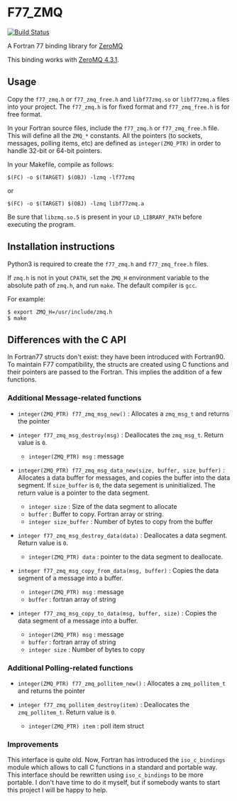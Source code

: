 # F77\_ZMQ

[![Build Status](https://travis-ci.org/scemama/f77_zmq.svg?branch=master)](https://travis-ci.org/scemama/f77_zmq)

A Fortran 77 binding library for [ZeroMQ](http://zeromq.org)

This binding works with [ZeroMQ 4.3.1](https://github.com/zeromq/zeromq4-3).

## Usage

Copy the `f77_zmq.h` or `f77_zmq_free.h` and `libf77zmq.so` or `libf77zmq.a` files into
your project. The `f77_zmq.h` is for fixed format and `f77_zmq_free.h` is for free format.

In your Fortran source files, include the `f77_zmq.h` or `f77_zmq_free.h` file.
This will define all the `ZMQ_*` constants.
All the pointers (to sockets, messages, polling items, etc) are defined as `integer(ZMQ_PTR)`
in order to handle 32-bit or 64-bit pointers.

In your Makefile, compile as follows:

```
$(FC) -o $(TARGET) $(OBJ) -lzmq -lf77zmq 
```

or

```
$(FC) -o $(TARGET) $(OBJ) -lzmq libf77zmq.a
```

Be sure that `libzmq.so.5` is present in your `LD_LIBRARY_PATH` before executing the program.



## Installation instructions


Python3 is required to create the `f77_zmq.h` and `f77_zmq_free.h` files.

If `zmq.h` is not in yout `CPATH`, set the `ZMQ_H` environment variable to the absolute path
of `zmq.h`, and run `make`.
The default compiler is `gcc`.

For example:

```
$ export ZMQ_H=/usr/include/zmq.h
$ make
```


## Differences with the C API

In Fortran77 structs don't exist: they have been introduced with Fortran90.
To maintain F77 compatibility, the structs are created using C functions
and their pointers are passed to the Fortran. This implies the addition
of a few functions.

### Additional Message-related functions

* `integer(ZMQ_PTR) f77_zmq_msg_new()` : Allocates a `zmq_msg_t` and returns the pointer

* `integer f77_zmq_msg_destroy(msg)` : Deallocates the `zmq_msg_t`. Return value is `0`.

  + `integer(ZMQ_PTR) msg` : message 

* `integer(ZMQ_PTR) f77_zmq_msg_data_new(size, buffer, size_buffer)` : Allocates a data
  buffer for messages, and copies the buffer into the data segment. If `size_buffer` is `0`,
  the data segement is uninitialized. The return value is a pointer to the data segment.

  + `integer size` : Size of the data segment to allocate
  + `buffer` : Buffer to copy. Fortran array or string.
  + `integer size_buffer` : Number of bytes to copy from the buffer

* `integer f77_zmq_msg_destroy_data(data)` : Deallocates a data segment. Return value is `0`.

  + `integer(ZMQ_PTR) data` : pointer to the data segment to deallocate.

* `integer f77_zmq_msg_copy_from_data(msg, buffer)` : Copies the data segment of a message 
  into a buffer.

  + `integer(ZMQ_PTR) msg` : message
  + `buffer` : fortran array of string

* `integer f77_zmq_msg_copy_to_data(msg, buffer, size)` : Copies the data segment of a message 
  into a buffer.

  + `integer(ZMQ_PTR) msg` : message
  + `buffer` : fortran array of string
  + `integer size` : Number of bytes to copy


### Additional Polling-related functions

* `integer(ZMQ_PTR) f77_zmq_pollitem_new()` : Allocates a `zmq_pollitem_t` and returns the pointer

* `integer f77_zmq_pollitem_destroy(item)` : Deallocates the `zmq_pollitem_t`. Return value is `0`.

  + `integer(ZMQ_PTR) item` : poll item struct

### Improvements

This interface is quite old. Now, Fortran has introduced the `iso_c_bindings`
module which allows to call C functions in a standard and portable way.  This
interface should be rewritten using `iso_c_bindings` to be more portable.  I
don't have time to do it myself, but if somebody wants to start this project I
will be happy to help.


